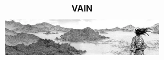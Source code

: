 <h1 align="center"><b>VAIN</b></h1>

![field](https://github.com/wowvain-dev/wowvain-dev/blob/master/edo_landscape.png?raw=true "Field")


<!--
**wowvain-dev/wowvain-dev** is a ✨ _special_ ✨ repository because its `README.md` (this file) appears on your GitHub profile.

Here are some ideas to get you started:

- 🔭 I’m currently working on ...
- 🌱 I’m currently learning ...
- 👯 I’m looking to collaborate on ...
- 🤔 I’m looking for help with ...
- 💬 Ask me about ...
- 📫 How to reach me: ...
- 😄 Pronouns: ...
- ⚡ Fun fact: ...
-->
